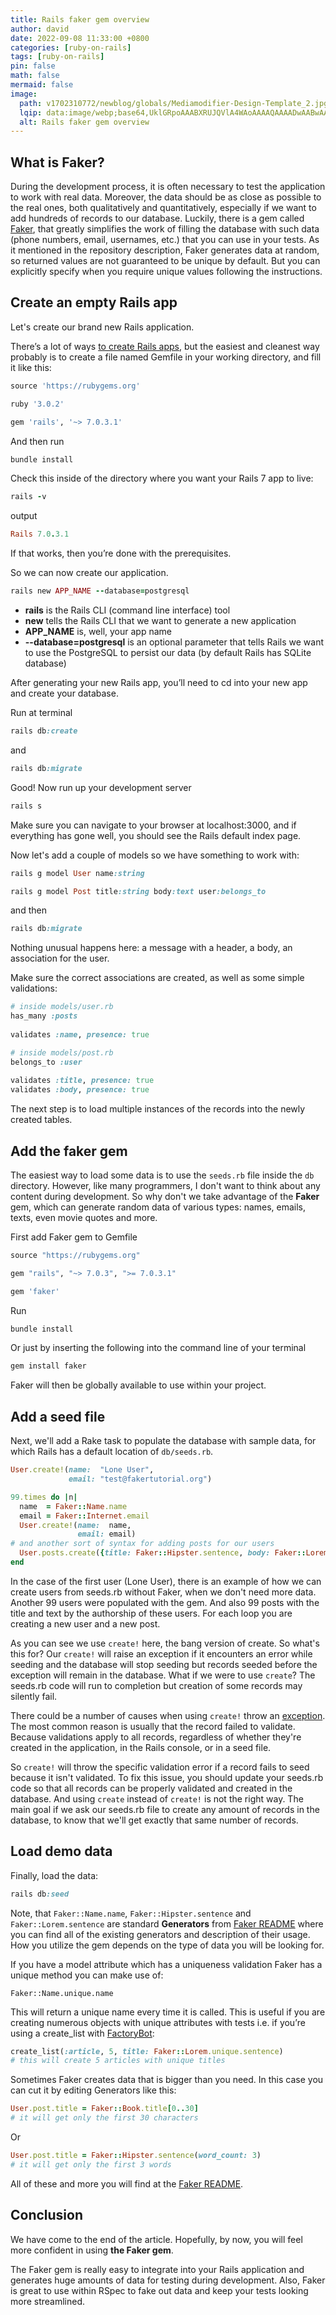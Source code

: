 ```yaml
---
title: Rails faker gem overview
author: david
date: 2022-09-08 11:33:00 +0800
categories: [ruby-on-rails]
tags: [ruby-on-rails]
pin: false
math: false
mermaid: false
image:
  path: v1702310772/newblog/globals/Mediamodifier-Design-Template_2.jpg
  lqip: data:image/webp;base64,UklGRpoAAABXRUJQVlA4WAoAAAAQAAAADwAABwAAQUxQSDIAAAARL0AmbZurmr57yyIiqE8oiG0bejIYEQTgqiDA9vqnsUSI6H+oAERp2HZ65qP/VIAWAFZQOCBCAAAA8AEAnQEqEAAIAAVAfCWkAALp8sF8rgRgAP7o9FDvMCkMde9PK7euH5M1m6VWoDXf2FkP3BqV0ZYbO6NA/VFIAAAA
  alt: Rails faker gem overview
---
```


## What is Faker?

During the development process, it is often necessary to test the application to work with real data. Moreover, the data should be as close as possible to the real ones, both qualitatively and quantitatively, especially if we want to add hundreds of records to our database. Luckily, there is a gem called [Faker](https://github.com/faker-ruby/faker), that greatly simplifies the work of filling the database with such data (phone numbers, email, usernames, etc.) that you can use in your tests. As it mentioned in the repository description, Faker generates data at random, so returned values are not guaranteed to be unique by default. But you can explicitly specify when you require unique values following the instructions.

## Create an empty Rails app

Let's create our brand new Rails application.

There’s a lot of ways [to create Rails apps](/blog/how-to-create-tons-rails-applications/), but the easiest and cleanest way probably is to create a file named Gemfile in your working directory, and fill it like this:

```ruby
source 'https://rubygems.org'

ruby '3.0.2'

gem 'rails', '~> 7.0.3.1'
```

And then run

```ruby
bundle install
```

Check this inside of the directory where you want your Rails 7 app to live:

```ruby
rails -v
```

output

```ruby
Rails 7.0.3.1
```

If that works, then you’re done with the prerequisites.

So we can now create our application.

```ruby
rails new APP_NAME --database=postgresql
```

+ **rails** is the Rails CLI (command line interface) tool
+ **new** tells the Rails CLI that we want to generate a new application
+ **APP_NAME** is, well, your app name
+ **--database=postgresql** is an optional parameter that tells Rails we want to use the PostgreSQL to persist our data (by default Rails has SQLite database)

After generating your new Rails app, you’ll need to cd into your new app and create your database.

Run at terminal

```ruby
rails db:create
```

and

```ruby
rails db:migrate
```

Good! Now run up your development server

```ruby
rails s
```

Make sure you can navigate to your browser at localhost:3000, and if everything has gone well, you should see the Rails default index page.

Now let's add a couple of models so we have something to work with:

```ruby
rails g model User name:string
```

```ruby
rails g model Post title:string body:text user:belongs_to
```

and then

```ruby
rails db:migrate
```

Nothing unusual happens here: a message with a header, a body, an association for the user.

Make sure the correct associations are created, as well as some simple validations:

```ruby
# inside models/user.rb
has_many :posts
 
validates :name, presence: true
```

```ruby
# inside models/post.rb
belongs_to :user
 
validates :title, presence: true
validates :body, presence: true
```

The next step is to load multiple instances of the records into the newly created tables.

## Add the faker gem

The easiest way to load some data is to use the `seeds.rb` file inside the `db` directory. However, like many programmers, I don't want to think about any content during development. So why don't we take advantage of the **Faker** gem, which can generate random data of various types: names, emails, texts, even movie quotes and more.

First add Faker gem to Gemfile

```ruby
source "https://rubygems.org"

gem "rails", "~> 7.0.3", ">= 7.0.3.1"

gem 'faker'
```

Run

```ruby
bundle install
```

Or just by inserting the following into the command line of your terminal

```ruby
gem install faker
```

Faker will then be globally available to use within your project.

## Add a seed file

Next, we'll add a Rake task to populate the database with sample data, for which Rails has a default location of `db/seeds.rb`.

```ruby
User.create!(name:  "Lone User",
             email: "test@fakertutorial.org")

99.times do |n|
  name  = Faker::Name.name
  email = Faker::Internet.email
  User.create!(name:  name,
               email: email)
# and another sort of syntax for adding posts for our users
  User.posts.create({title: Faker::Hipster.sentence, body: Faker::Lorem.sentence})
end
```

In the case of the first user (Lone User), there is an example of how we can create users from seeds.rb without Faker, when we don't need more data.
Another 99 users were populated with the gem. And also 99 posts with the title and text by the authorship of these users. For each loop you are creating a new user and a new post.

As you can see we use `create!` here, the bang version of create. So what's this for? Our `create!` will raise an exception if it encounters an error while seeding and the database will stop seeding but records seeded before the exception will remain in the database. What if we were to use `create`? The seeds.rb code will run to completion but creation of some records may silently fail.

There could be a number of causes when using `create!` throw an [exception](/blog/how-to-handle-ruby-exceptions/). The most common reason is usually that the record failed to validate. Because validations apply to all records, regardless of whether they're created in the application, in the Rails console, or in a seed file.

So `create!` will throw the specific validation error if a record fails to seed because it isn't validated. To fix this issue, you should update your seeds.rb code so that all records can be properly validated and created in the database. And using `create` instead of `create!` is not the right way. The main goal if we ask our seeds.rb file to create any amount of records in the database, to know that we'll get exactly that same number of records.

## Load demo data

Finally, load the data:

```ruby
rails db:seed
```

Note, that `Faker::Name.name`, `Faker::Hipster.sentence` and `Faker::Lorem.sentence` are standard **Generators** from <a href="https://github.com/faker-ruby/faker#installing" target="_blank">Faker README</a> where you can find all of the existing generators and description of their usage. How you utilize the gem depends on the type of data you will be looking for.

If you have a model attribute which has a uniqueness validation Faker has a unique method you can make use of:

`Faker::Name.unique.name`

This will return a unique name every time it is called. This is useful if you are creating numerous objects with unique attributes with tests i.e. if you’re using a create_list with <a href="https://github.com/thoughtbot/factory_bot?ref=hackernoon.com)" target="_blank">FactoryBot</a>:

```ruby
create_list(:article, 5, title: Faker::Lorem.unique.sentence)
# this will create 5 articles with unique titles
```

Sometimes Faker creates data that is bigger than you need. In this case you can cut it by editing Generators like this:

```ruby
User.post.title = Faker::Book.title[0..30]
# it will get only the first 30 characters
```

Or

```ruby
User.post.title = Faker::Hipster.sentence(word_count: 3)
# it will get only the first 3 words
```

All of these and more you will find at the <a href="https://github.com/faker-ruby/faker#installing" target="_blank">Faker README</a>.

## Conclusion

We have come to the end of the article. Hopefully, by now, you will feel more confident in using **the Faker gem**.

The Faker gem is really easy to integrate into your Rails application and generates huge amounts of data for testing during development. Also, Faker is great to use within RSpec to fake out data and keep your tests looking more streamlined.